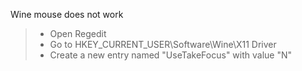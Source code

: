 Wine mouse does not work 

> -   Open Regedit
> -   Go to HKEY_CURRENT_USER\Software\Wine\X11 Driver
> -   Create a new entry named "UseTakeFocus" with value "N"
